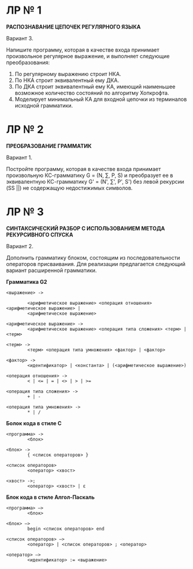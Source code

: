 # **ЛР № 1**

**РАСПОЗНАВАНИЕ ЦЕПОЧЕК РЕГУЛЯРНОГО ЯЗЫКА**

Вариант 3.

Напишите программу, которая в качестве входа принимает произвольное регулярное выражение, и выполняет следующие преобразования:
  1) По регулярному выражению строит НКА.
  2) По НКА строит эквивалентный ему ДКА.
  3) По ДКА строит эквивалентный ему КА, имеющий наименьшее возможное количество состояний по алгоритму Хопкрофта.
  4) Моделирует минимальный КА для входной цепочки из терминалов исходной грамматики.

# **ЛР № 2**

**ПРЕОБРАЗОВАНИЕ ГРАММАТИК**

Вариант 1.

Постройте программу, которая в качестве входа принимает произвольную КС-грамматику G = (N, ∑, P, S) и преобразует ее в эквивалентную КС-грамматику G' = (N', ∑', P', S') без левой рекурсии (SS ||) не содержащую недостижимых символов.

# **ЛР № 3**

**СИНТАКСИЧЕСКИЙ РАЗБОР С ИСПОЛЬЗОВАНИЕМ МЕТОДА РЕКУРСИВНОГО СПУСКА**

Вариант 2.

Дополнить грамматику блоком, состоящим из последовательности операторов присваивания. Для реализации предлагается следующий вариант расширенной грамматики.

**Грамматика G2**

    <выражение> ->
    
            <арифметическое выражение> <операция отношения> <арифметическое выражение> |
            <арифметическое выражение>

    <арифметическое выражение> -> 
            <арифметическое выражение> <операция типа сложения> <терм> | <терм>

    <терм> ->
            <терм> <операция типа умножения> <фактор> | <фактор>

    <фактор> -> 
            <идентификатор> | <константа> | (<арифметическое выражение>)

    <операция отношения> ->  
            < | <= | = | <> | > | >=

    <операция типа сложения> ->
            + | -

    <операция типа умножения> ->
            * | /

**Болок кода в стиле С**

    <программа> ->
            <блок>

    <блок> ->  
            { <список операторов> }

    <список операторов>
            <оператор> <хвост>

    <хвост> ->; 
            <оператор> <хвост> | ε

**Блок кода в стиле Алгол-Паскаль**
    
    <программа> –>
            <блок>
    
    <блок> –>
            begin <список операторов> end
    
    <список операторов> –>
            <оператор> | <список операторов> ; <оператор>
    
    <оператор> –>
            <идентификатор> := <выражение>

